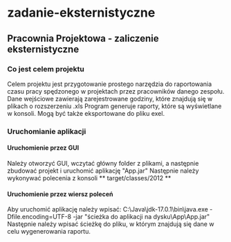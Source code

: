 # zadanie-eksternistyczne
## Pracownia Projektowa - zaliczenie eksternistyczne
### Co jest celem projektu
Celem projektu jest przygotowanie prostego narzędzia do raportowania czasu pracy spędzonego w projektach przez pracowników danego zespołu.
Dane wejściowe zawierają zarejestrowane godziny, które znajdują się w plikach o rozszerzeniu .xls
Program generuje raporty, które są wyświetlane w konsoli. Mogą być także eksportowane do pliku exel.

### Uruchomianie aplikacji
#### Uruchomienie przez GUI
Należy otworzyć GUI, wczytać główny folder z plikami, a następnie zbudować projekt i uruchomić aplikację "App.jar"
Następnie należy wykonywać polecenia z konsoli ** target/classes/2012 **
#### Uruchomienie przez wiersz poleceń
Aby uruchomić aplikację należy wpisać: C:\Java\jdk-17.0.1\bin\java.exe -Dfile.encoding=UTF-8 -jar "ścieżka do aplikacji na dysku\App\App.jar"
Następnie należy wpisać ścieżkę do pliku, w którym znajdują się dane w celu wygenerowania raportu.
